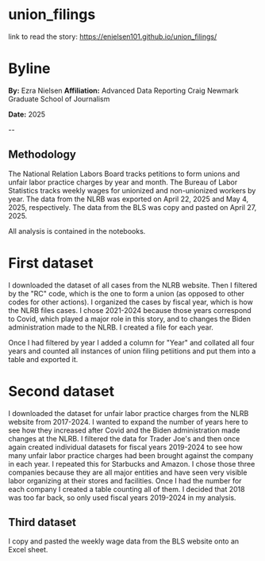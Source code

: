 # union_filings

link to read the story: https://enielsen101.github.io/union_filings/

# Byline

**By:** Ezra Nielsen
**Affiliation:** Advanced Data Reporting Craig Newmark Graduate School of Journalism

**Date:** 2025

--

## Methodology

The National Relation Labors Board tracks petitions to form unions and unfair labor practice charges by year and month. The Bureau of Labor Statistics tracks weekly wages for unionized and non-unionized workers by year. The data from the NLRB was exported on April 22, 2025 and May 4, 2025, respectively. The data from the BLS was copy and pasted on April 27, 2025.

All analysis is contained in the notebooks.

# First dataset

I downloaded the dataset of all cases from the NLRB website. Then I filtered by the "RC" code, which is the one to form a union (as opposed to other codes for other actions). I organized the cases by fiscal year, which is how the NLRB files cases. I chose 2021-2024 because those years correspond to Covid, which played a major role in this story, and to changes the Biden administration made to the NLRB. I created a file for each year.  

Once I had filtered by year I added a column for "Year" and collated all four years and counted all instances of union filing petiitions and put them into a table and exported it.

# Second dataset

I downloaded the dataset for unfair labor practice charges from the NLRB website from 2017-2024. I wanted to expand the number of years here to see how they increased after Covid and the Biden administration made changes at the NLRB. I filtered the data for Trader Joe's and then once again created individual datasets for fiscal years 2019-2024 to see how many unfair labor practice charges had been brought against the company in each year. I repeated this for Starbucks and Amazon. I chose those three companies because they are all major entities and have seen very visible labor organizing at their stores and facilities. Once I had the number for each company I created a table counting all of them. I decided that 2018 was too far back, so only used fiscal years 2019-2024 in my analysis.

## Third dataset

I copy and pasted the weekly wage data from the BLS website onto an Excel sheet.



